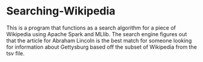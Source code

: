 # Searching-Wikipedia
This is a program that functions as a search algorithm for a piece of Wikipedia using Apache Spark and MLlib.
The search engine figures out that the article for Abraham Lincoln is the best match for someone looking for information about Gettysburg
based off the subset of Wikipedia from the tsv file.
